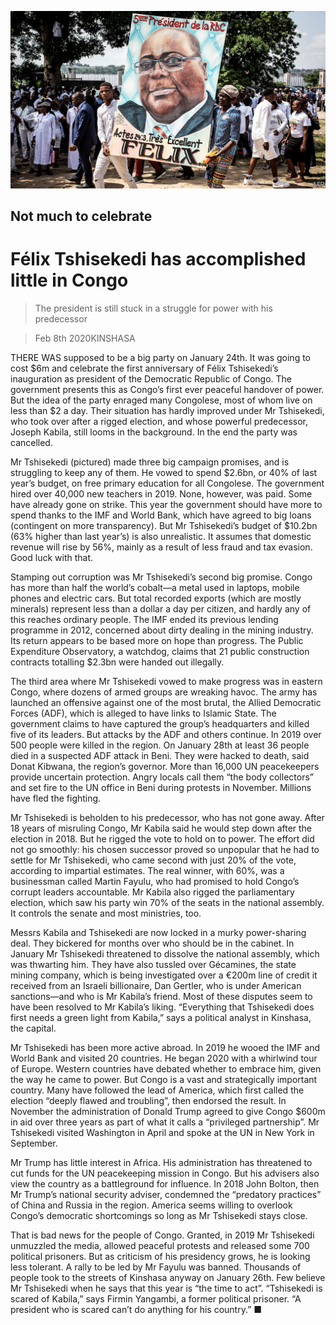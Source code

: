 ![](./images/20200208_MAP001_0.jpg)

## Not much to celebrate

# Félix Tshisekedi has accomplished little in Congo

> The president is still stuck in a struggle for power with his predecessor

> Feb 8th 2020KINSHASA

THERE WAS supposed to be a big party on January 24th. It was going to cost $6m and celebrate the first anniversary of Félix Tshisekedi’s inauguration as president of the Democratic Republic of Congo. The government presents this as Congo’s first ever peaceful handover of power. But the idea of the party enraged many Congolese, most of whom live on less than $2 a day. Their situation has hardly improved under Mr Tshisekedi, who took over after a rigged election, and whose powerful predecessor, Joseph Kabila, still looms in the background. In the end the party was cancelled.

Mr Tshisekedi (pictured) made three big campaign promises, and is struggling to keep any of them. He vowed to spend $2.6bn, or 40% of last year’s budget, on free primary education for all Congolese. The government hired over 40,000 new teachers in 2019. None, however, was paid. Some have already gone on strike. This year the government should have more to spend thanks to the IMF and World Bank, which have agreed to big loans (contingent on more transparency). But Mr Tshisekedi’s budget of $10.2bn (63% higher than last year’s) is also unrealistic. It assumes that domestic revenue will rise by 56%, mainly as a result of less fraud and tax evasion. Good luck with that.

Stamping out corruption was Mr Tshisekedi’s second big promise. Congo has more than half the world’s cobalt—a metal used in laptops, mobile phones and electric cars. But total recorded exports (which are mostly minerals) represent less than a dollar a day per citizen, and hardly any of this reaches ordinary people. The IMF ended its previous lending programme in 2012, concerned about dirty dealing in the mining industry. Its return appears to be based more on hope than progress. The Public Expenditure Observatory, a watchdog, claims that 21 public construction contracts totalling $2.3bn were handed out illegally.

The third area where Mr Tshisekedi vowed to make progress was in eastern Congo, where dozens of armed groups are wreaking havoc. The army has launched an offensive against one of the most brutal, the Allied Democratic Forces (ADF), which is alleged to have links to Islamic State. The government claims to have captured the group’s headquarters and killed five of its leaders. But attacks by the ADF and others continue. In 2019 over 500 people were killed in the region. On January 28th at least 36 people died in a suspected ADF attack in Beni. They were hacked to death, said Donat Kibwana, the region’s governor. More than 16,000 UN peacekeepers provide uncertain protection. Angry locals call them “the body collectors” and set fire to the UN office in Beni during protests in November. Millions have fled the fighting.

Mr Tshisekedi is beholden to his predecessor, who has not gone away. After 18 years of misruling Congo, Mr Kabila said he would step down after the election in 2018. But he rigged the vote to hold on to power. The effort did not go smoothly: his chosen successor proved so unpopular that he had to settle for Mr Tshisekedi, who came second with just 20% of the vote, according to impartial estimates. The real winner, with 60%, was a businessman called Martin Fayulu, who had promised to hold Congo’s corrupt leaders accountable. Mr Kabila also rigged the parliamentary election, which saw his party win 70% of the seats in the national assembly. It controls the senate and most ministries, too.

Messrs Kabila and Tshisekedi are now locked in a murky power-sharing deal. They bickered for months over who should be in the cabinet. In January Mr Tshisekedi threatened to dissolve the national assembly, which was thwarting him. They have also tussled over Gécamines, the state mining company, which is being investigated over a €200m line of credit it received from an Israeli billionaire, Dan Gertler, who is under American sanctions—and who is Mr Kabila’s friend. Most of these disputes seem to have been resolved to Mr Kabila’s liking. “Everything that Tshisekedi does first needs a green light from Kabila,” says a political analyst in Kinshasa, the capital.

Mr Tshisekedi has been more active abroad. In 2019 he wooed the IMF and World Bank and visited 20 countries. He began 2020 with a whirlwind tour of Europe. Western countries have debated whether to embrace him, given the way he came to power. But Congo is a vast and strategically important country. Many have followed the lead of America, which first called the election “deeply flawed and troubling”, then endorsed the result. In November the administration of Donald Trump agreed to give Congo $600m in aid over three years as part of what it calls a “privileged partnership”. Mr Tshisekedi visited Washington in April and spoke at the UN in New York in September.

Mr Trump has little interest in Africa. His administration has threatened to cut funds for the UN peacekeeping mission in Congo. But his advisers also view the country as a battleground for influence. In 2018 John Bolton, then Mr Trump’s national security adviser, condemned the “predatory practices” of China and Russia in the region. America seems willing to overlook Congo’s democratic shortcomings so long as Mr Tshisekedi stays close.

That is bad news for the people of Congo. Granted, in 2019 Mr Tshisekedi unmuzzled the media, allowed peaceful protests and released some 700 political prisoners. But as criticism of his presidency grows, he is looking less tolerant. A rally to be led by Mr Fayulu was banned. Thousands of people took to the streets of Kinshasa anyway on January 26th. Few believe Mr Tshisekedi when he says that this year is “the time to act”. “Tshisekedi is scared of Kabila,” says Firmin Yangambi, a former political prisoner. “A president who is scared can’t do anything for his country.” ■